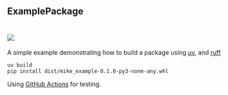 ExamplePackage
-------------
# ![](https://github.com/mdh266/ExamplePackage/actions/workflows/python-app.yml/badge.svg)
A simple example demonstrating how to build a package using [uv](https://docs.astral.sh/uv/), and [ruff](https://astral.sh/ruff)

    uv build
    pip install dist/mike_example-0.1.0-py3-none-any.whl

Using [GitHub Actions](https://github.com/features/actions) for testing.

    